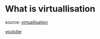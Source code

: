 # What is virtuallisation 

source: [virtuallisation](https://www.redhat.com/en/topics/virtualization/what-is-virtualization)

 [youtube](https://www.youtube.com/watch?v=FZR0rG3HKIk&t=57s)
